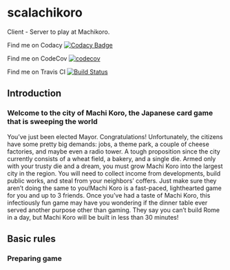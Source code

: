 # scalachikoro
Client - Server to play at Machikoro.

Find me on Codacy [![Codacy Badge](https://app.codacy.com/project/badge/Grade/7a9c3d3eaedb4c7caeeba08bd548bd8e)](https://www.codacy.com/manual/Daniele-Tentoni/scalachikoro?utm_source=github.com&amp;utm_medium=referral&amp;utm_content=Daniele-Tentoni/scalachikoro&amp;utm_campaign=Badge_Grade)

Find me on CodeCov [![codecov](https://codecov.io/gh/Daniele-Tentoni/scalachikoro/branch/master/graph/badge.svg)](https://codecov.io/gh/Daniele-Tentoni/scalachikoro)

Find me on Travis CI [![Build Status](https://travis-ci.com/Daniele-Tentoni/scalachikoro.svg?branch=master)](https://travis-ci.com/Daniele-Tentoni/scalachikoro)

## Introduction
### Welcome to the city of Machi Koro, the Japanese card game that is sweeping the world
You’ve just been elected Mayor. Congratulations! Unfortunately, the citizens have some pretty big demands: jobs, a theme park, a couple of cheese factories, and maybe even a radio tower. A tough proposition since the city currently consists of a wheat field, a bakery, and a single die. Armed only with your trusty die and a dream, you must grow Machi Koro into the largest city in the region. You will need to collect income from developments, build public works, and steal from your neighbors’ coffers. Just make sure they aren’t doing the same to you!Machi Koro is a fast-paced, lighthearted game for you and up to 3 friends. Once you’ve had a taste of Machi Koro, this infectiously fun game may have you wondering if the dinner table ever served another purpose other than gaming. They say you can’t build Rome in a day, but Machi Koro will be built in less than 30 minutes!

## Basic rules
### Preparing game